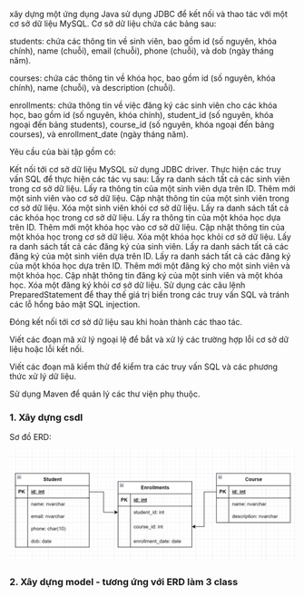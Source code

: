 xây dựng một ứng dụng Java sử dụng JDBC để kết nối và thao tác với một cơ sở dữ liệu MySQL. Cơ sở dữ liệu chứa các bảng sau:

students: chứa các thông tin về sinh viên, bao gồm id (số nguyên, khóa chính), name (chuỗi), email (chuỗi), phone (chuỗi), và dob (ngày tháng năm).

courses: chứa các thông tin về khóa học, bao gồm id (số nguyên, khóa chính), name (chuỗi), và description (chuỗi).

enrollments: chứa thông tin về việc đăng ký các sinh viên cho các khóa học, bao gồm id (số nguyên, khóa chính), student_id (số nguyên, khóa ngoại đến bảng students), course_id (số nguyên, khóa ngoại đến bảng courses), và enrollment_date (ngày tháng năm).

Yêu cầu của bài tập gồm có:

Kết nối tới cơ sở dữ liệu MySQL sử dụng JDBC driver.
Thực hiện các truy vấn SQL để thực hiện các tác vụ sau:
Lấy ra danh sách tất cả các sinh viên trong cơ sở dữ liệu.
Lấy ra thông tin của một sinh viên dựa trên ID.
Thêm mới một sinh viên vào cơ sở dữ liệu.
Cập nhật thông tin của một sinh viên trong cơ sở dữ liệu.
Xóa một sinh viên khỏi cơ sở dữ liệu.
Lấy ra danh sách tất cả các khóa học trong cơ sở dữ liệu.
Lấy ra thông tin của một khóa học dựa trên ID.
Thêm mới một khóa học vào cơ sở dữ liệu.
Cập nhật thông tin của một khóa học trong cơ sở dữ liệu.
Xóa một khóa học khỏi cơ sở dữ liệu.
Lấy ra danh sách tất cả các đăng ký của sinh viên.
Lấy ra danh sách tất cả các đăng ký của một sinh viên dựa trên ID.
Lấy ra danh sách tất cả các đăng ký của một khóa học dựa trên ID.
Thêm mới một đăng ký cho một sinh viên và một khóa học.
Cập nhật thông tin đăng ký của một sinh viên và một khóa học.
Xóa một đăng ký khỏi cơ sở dữ liệu.
Sử dụng các câu lệnh PreparedStatement để thay thế giá trị biến trong các truy vấn SQL và tránh các lỗ hổng bảo mật SQL injection.

Đóng kết nối tới cơ sở dữ liệu sau khi hoàn thành các thao tác.

Viết các đoạn mã xử lý ngoại lệ để bắt và xử lý các trường hợp lỗi cơ sở dữ liệu hoặc lỗi kết nối.

Viết các đoạn mã kiểm thử để kiểm tra các truy vấn SQL và các phương thức xử lý dữ liệu.

Sử dụng Maven để quản lý các thư viện phụ thuộc.

### 1. Xây dựng csdl
Sơ đồ ERD:

![Student ERD](./student-uml.png)
### 2. Xây dựng model - tương ứng với ERD làm 3 class

